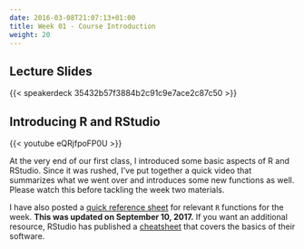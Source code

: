 ```yaml
---
date: 2016-03-08T21:07:13+01:00
title: Week 01 - Course Introduction
weight: 20
---
```


## Lecture Slides
{{< speakerdeck 35432b57f3884b2c91c9e7ace2c87c50 >}}


## Introducing R and RStudio
{{< youtube eQRjfpoFP0U >}}

At the very end of our first class, I introduced some basic aspects of R and RStudio. Since it was rushed, I've put together a quick video that summarizes what we went over and introduces some new functions as well. Please watch this before tackling the week two materials.

I have also posted a [quick reference sheet](https://github.com/slu-soc5050/Week-01/tree/master/Functions) for relevant `R` functions for the week. **This was updated on September 10, 2017.** If you want an additional resource, RStudio has published a [cheatsheet](https://github.com/rstudio/cheatsheets/raw/master/source/pdfs/rstudio-IDE-cheatsheet.pdf) that covers the basics of their software.